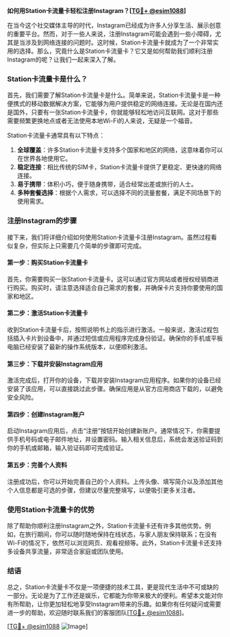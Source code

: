 **如何用Station卡流量卡轻松注册Instagram？[[TG💪+ @esim1088](https://t.me/s/esim1088)]**

在当今这个社交媒体主导的时代，Instagram已经成为许多人分享生活、展示创意的重要平台。然而，对于一些人来说，注册Instagram可能会遇到一些小障碍，尤其是当涉及到网络连接的问题时。这时候，Station卡流量卡就成为了一个非常实用的选择。那么，究竟什么是Station卡流量卡？它又是如何帮助我们顺利注册Instagram的呢？让我们一起来深入了解。

### Station卡流量卡是什么？

首先，我们需要了解Station卡流量卡是什么。简单来说，Station卡流量卡是一种便携式的移动数据解决方案，它能够为用户提供稳定的网络连接。无论是在国内还是国外，只要有一张Station卡流量卡，你就能够轻松地访问互联网。这对于那些需要频繁更换地点或者无法使用本地Wi-Fi的人来说，无疑是一个福音。

Station卡流量卡通常具有以下特点：

1. **全球覆盖**：许多Station卡流量卡支持多个国家和地区的网络，这意味着你可以在世界各地使用它。
2. **稳定连接**：相比传统的SIM卡，Station卡流量卡提供了更稳定、更快速的网络连接。
3. **易于携带**：体积小巧，便于随身携带，适合经常出差或旅行的人士。
4. **多种套餐选择**：根据个人需求，可以选择不同的流量套餐，满足不同场景下的使用需求。

### 注册Instagram的步骤

接下来，我们将详细介绍如何使用Station卡流量卡注册Instagram。虽然过程看似复杂，但实际上只需要几个简单的步骤即可完成。

#### 第一步：购买Station卡流量卡

首先，你需要购买一张Station卡流量卡。这可以通过官方网站或者授权经销商进行购买。购买时，请注意选择适合自己需求的套餐，并确保卡片支持你要使用的国家和地区。

#### 第二步：激活Station卡流量卡

收到Station卡流量卡后，按照说明书上的指示进行激活。一般来说，激活过程包括插入卡片到设备中，并通过短信或应用程序完成身份验证。确保你的手机或平板电脑已经安装了最新的操作系统版本，以便顺利激活。

#### 第三步：下载并安装Instagram应用

激活完成后，打开你的设备，下载并安装Instagram应用程序。如果你的设备已经安装了该应用，可以直接跳过此步骤。确保应用是从官方应用商店下载的，以避免安全风险。

#### 第四步：创建Instagram账户

启动Instagram应用后，点击“注册”按钮开始创建新账户。通常情况下，你需要提供手机号码或电子邮件地址，并设置密码。输入相关信息后，系统会发送验证码到你的手机或邮箱，输入验证码即可完成验证。

#### 第五步：完善个人资料

注册成功后，你可以开始完善自己的个人资料。上传头像、填写简介以及添加其他个人信息都是可选的步骤，但建议尽量完整填写，以便吸引更多关注者。

### 使用Station卡流量卡的优势

除了帮助你顺利注册Instagram之外，Station卡流量卡还有许多其他优势。例如，在旅行期间，你可以随时随地保持在线状态，与家人朋友保持联系；在没有Wi-Fi的情况下，依然可以浏览网页、观看视频等。此外，Station卡流量卡还支持多设备共享流量，非常适合家庭或团队使用。

### 结语

总之，Station卡流量卡不仅是一项便捷的技术工具，更是现代生活中不可或缺的一部分。无论是为了工作还是娱乐，它都能为你带来极大的便利。希望本文能对你有所帮助，让你更加轻松地享受Instagram带来的乐趣。如果你有任何疑问或需要进一步的帮助，欢迎随时联系我们的客服团队[[TG💪+ @esim1088](https://t.me/s/esim1088)]。

[[TG💪+ @esim1088](https://t.me/s/esim1088) ![Image](https://i.postimg.cc/4NQfJmqS/Snipaste-2025-05-13-00-14-12.png)]